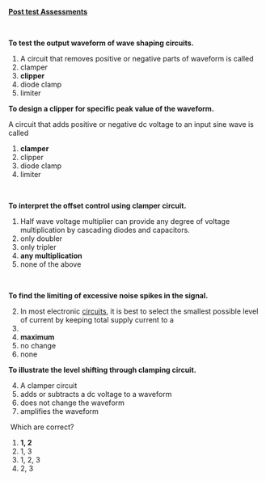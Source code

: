 <p><strong><u>Post test Assessments </u></strong></p>
<p>&nbsp;</p>
<p><strong>To test the output waveform of wave shaping circuits.</strong></p>
<ol>
<li>A circuit that removes positive or negative parts of waveform is called</li>
<li>clamper</li>
<li><strong> clipper </strong></li>
<li>diode clamp</li>
<li>limiter</li>
</ol>
<p><strong>To design a clipper for specific peak value of the waveform.</strong></p>
<p>A circuit that adds positive or negative dc voltage to an input sine wave is called</p>
<ol>
<li><strong> clamper </strong></li>
<li>clipper</li>
<li>diode clamp</li>
<li>limiter</li>
</ol>
<p>&nbsp;</p>
<p><strong>To interpret the offset control using clamper circuit.</strong></p>
<ol>
<li>Half wave voltage multiplier can provide any degree of voltage multiplication by cascading diodes and capacitors.</li>
<li>only doubler</li>
<li>only tripler</li>
<li><strong> any multiplication </strong></li>
<li>none of the above</li>
</ol>
<p>&nbsp;&nbsp;&nbsp;&nbsp;&nbsp;&nbsp;&nbsp;&nbsp;&nbsp;&nbsp;&nbsp;</p>
<p><strong>To find the limiting of excessive noise spikes in the signal.</strong></p>
<ol start="2">
<li>In most electronic&nbsp;<a href="https://www.eeeguide.com/category/circuits/">circuits</a>,&nbsp;it is best to select the smallest possible level of current by keeping total supply current to a</li>
<li></li>
<li><strong>maximum</strong></li>
<li>no change</li>
<li>none</li>
</ol>
<p><strong>To illustrate the level shifting through clamping circuit.</strong></p>
<ol start="4">
<li>A clamper circuit</li>
<li>adds or subtracts a dc voltage to a waveform</li>
<li>does not change the waveform</li>
<li>amplifies the waveform</li>
</ol>
<p>&nbsp;Which are correct?</p>
<ol>
<li><strong> 1, 2 </strong></li>
<li>1, 3</li>
<li>1, 2, 3</li>
<li>2, 3</li>
</ol>
